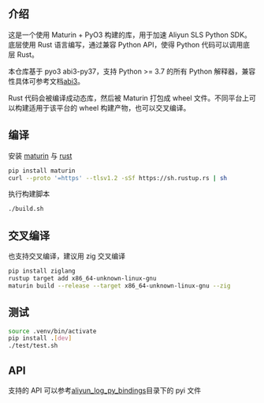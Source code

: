## 介绍

这是一个使用 Maturin + PyO3 构建的库，用于加速 Aliyun SLS Python SDK。底层使用 Rust 语言编写，通过兼容 Python API，使得
Python 代码可以调用底层 Rust。

本仓库基于 pyo3 abi3-py37，支持 Python >= 3.7 的所有 Python
解释器，兼容性具体可参考文档[abi3](https://pyo3.rs/v0.23.2/features.html?highlight=abi3#abi3)。

Rust 代码会被编译成动态库，然后被 Maturin 打包成 wheel 文件。不同平台上可以构建适用于该平台的 wheel 构建产物，也可以交叉编译。

## 编译

安装 [maturin](https://github.com/PyO3/maturin) 与 [rust](https://www.rust-lang.org/learn/get-started)

```bash
pip install maturin
curl --proto '=https' --tlsv1.2 -sSf https://sh.rustup.rs | sh
```

执行构建脚本

```bash
./build.sh
```

## 交叉编译

也支持交叉编译，建议用 zig 交叉编译

```bash
pip install ziglang
rustup target add x86_64-unknown-linux-gnu
maturin build --release --target x86_64-unknown-linux-gnu --zig
```

## 测试

```bash
source .venv/bin/activate
pip install .[dev]
./test/test.sh
```

## API

支持的 API 可以参考[aliyun_log_py_bindings](aliyun_log_py_bindings)目录下的 pyi 文件